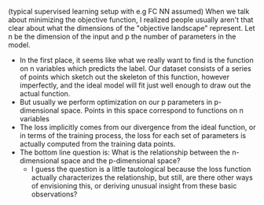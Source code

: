 

(typical supervised learning setup with e.g FC NN assumed) When we talk about minimizing the objective function, I realized people usually aren't that clear about what the dimensions of the "objective landscape" represent. Let n be the dimension of the input and p the number of parameters in the model.
- In the first place, it seems like what we really want to find is the function on n variables which predicts the label. Our dataset consists of a series of points which sketch out the skeleton of this function, however imperfectly, and the ideal model will fit just well enough to draw out the actual function.
- But usually we perform optimization on our p parameters in p-dimensional space. Points in this space correspond to functions on n variables
- The loss implicitly comes from our divergence from the ideal function, or in terms of the training process, the loss for each set of parameters is actually computed from the training data points.
- The bottom line question is: What is the relationship between the n-dimensional space and the p-dimensional space? 
	- I guess the question is a little tautological because the loss function actually characterizes the relationship, but still, are there other ways of envisioning this, or deriving unusual insight from these basic observations?